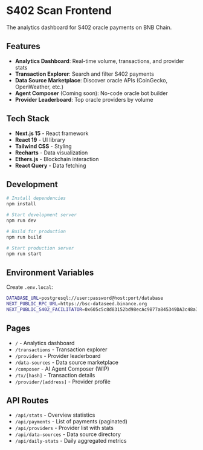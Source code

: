 # S402 Scan Frontend

The analytics dashboard for S402 oracle payments on BNB Chain.

## Features

- **Analytics Dashboard**: Real-time volume, transactions, and provider stats
- **Transaction Explorer**: Search and filter S402 payments
- **Data Source Marketplace**: Discover oracle APIs (CoinGecko, OpenWeather, etc.)
- **Agent Composer** (Coming soon): No-code oracle bot builder
- **Provider Leaderboard**: Top oracle providers by volume

## Tech Stack

- **Next.js 15** - React framework
- **React 19** - UI library
- **Tailwind CSS** - Styling
- **Recharts** - Data visualization
- **Ethers.js** - Blockchain interaction
- **React Query** - Data fetching

## Development

```bash
# Install dependencies
npm install

# Start development server
npm run dev

# Build for production
npm run build

# Start production server
npm run start
```

## Environment Variables

Create `.env.local`:

```bash
DATABASE_URL=postgresql://user:password@host:port/database
NEXT_PUBLIC_RPC_URL=https://bsc-dataseed.binance.org
NEXT_PUBLIC_S402_FACILITATOR=0x605c5c8d83152bd98ecAc9B77a845349DA3c48a3
```

## Pages

- `/` - Analytics dashboard
- `/transactions` - Transaction explorer
- `/providers` - Provider leaderboard
- `/data-sources` - Data source marketplace
- `/composer` - AI Agent Composer (WIP)
- `/tx/[hash]` - Transaction details
- `/provider/[address]` - Provider profile

## API Routes

- `/api/stats` - Overview statistics
- `/api/payments` - List of payments (paginated)
- `/api/providers` - Provider list with stats
- `/api/data-sources` - Data source directory
- `/api/daily-stats` - Daily aggregated metrics
